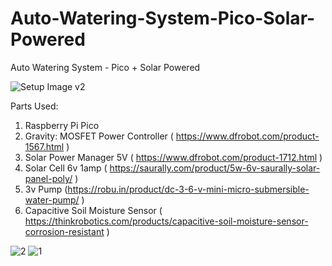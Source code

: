 # Auto-Watering-System-Pico-Solar-Powered
Auto Watering System - Pico + Solar Powered

![Setup Image v2](https://github.com/user-attachments/assets/ea062719-2a01-42e9-81f4-9196138a8feb)

Parts Used:
1. Raspberry Pi Pico
2. Gravity: MOSFET Power Controller ( https://www.dfrobot.com/product-1567.html )
3. Solar Power Manager 5V ( https://www.dfrobot.com/product-1712.html )
4. Solar Cell 6v 1amp ( https://saurally.com/product/5w-6v-saurally-solar-panel-poly/ )
5. 3v Pump (https://robu.in/product/dc-3-6-v-mini-micro-submersible-water-pump/ )
6. Capacitive Soil Moisture Sensor  ( https://thinkrobotics.com/products/capacitive-soil-moisture-sensor-corrosion-resistant )

![2](https://github.com/user-attachments/assets/8be8cff7-8e44-4c24-8e41-9c3a2fb5ded6)
![1](https://github.com/user-attachments/assets/35223ca8-c9d4-4962-bd20-6be63ec9cfe4)
